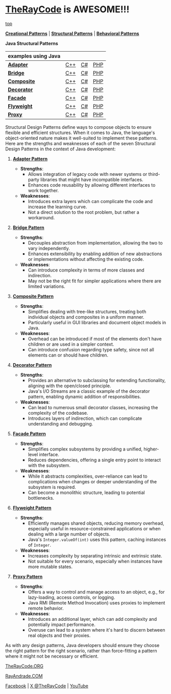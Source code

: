 # [TheRayCode](../../README.md) is AWESOME!!!

[top](../README.md)

**[Creational Patterns](../Creational/README.md)** | **[Structural Patterns](../Structural/README.md)** | **[Behavioral Patterns](../Behavioral/README.md)**

**Java Structural Patterns**

| examples using Java | | | |
|----|---|---|---|
|**[Adapter](./Adapter/README.md)**  | [C++](../../CPP/Structural/Adapter/README.md) | [C#](../../Csharp/Structural/Adapter/README.md) | [PHP](../../PHP/Structural/Adapter/README.md) |
|**[Bridge](./Bridge/README.md)**  | [C++](../../CPP/Structural/Bridge/README.md) | [C#](../../Csharp/Structural/Bridge/README.md) | [PHP](../../PHP/Structural/Bridge/README.md) |
|**[Composite](./Composite/README.md)**  | [C++](../../CPP/Structural/Composite/README.md) | [C#](../../Csharp/Structural/Composite/README.md) | [PHP](../../PHP/Structural/Composite/README.md) |
|**[Decorator](./Decorator/README.md)**  | [C++](../../CPP/Structural/Decorator/README.md) | [C#](../../Csharp/Structural/Decorator/README.md) | [PHP](../../PHP/Structural/Decorator/README.md) |
|**[Facade](./Facade/README.md)**  | [C++](../../CPP/Structural/Facade/README.md) | [C#](../../Csharp/Structural/Facade/README.md) | [PHP](../../PHP/Structural/Facade/README.md) |
|**[Flyweight](./Flyweight/README.md)**  | [C++](../../CPP/Structural/Flyweight/README.md) | [C#](../../Csharp/Structural/Flyweight/README.md) | [PHP](../../PHP/Structural/Flyweight/README.md) |
|**[Proxy](./Proxy/README.md)**  | [C++](../../CPP/Structural/Proxy/README.md) | [C#](../../Csharp/Structural/Proxy/README.md) | [PHP](../../PHP/Structural/Proxy/README.md) |

Structural Design Patterns define ways to compose objects to ensure flexible and efficient structures. When it comes to Java, the language's object-oriented nature makes it well-suited to implement these patterns. Here are the strengths and weaknesses of each of the seven Structural Design Patterns in the context of Java development:

1. **[Adapter Pattern](Adapter/README.md)**
    - **Strengths**: 
        - Allows integration of legacy code with newer systems or third-party libraries that might have incompatible interfaces.
        - Enhances code reusability by allowing different interfaces to work together.
    - **Weaknesses**: 
        - Introduces extra layers which can complicate the code and increase the learning curve.
        - Not a direct solution to the root problem, but rather a workaround.

2. **[Bridge Pattern](Bridge/README.md)**
    - **Strengths**: 
        - Decouples abstraction from implementation, allowing the two to vary independently.
        - Enhances extensibility by enabling addition of new abstractions or implementations without affecting the existing code.
    - **Weaknesses**: 
        - Can introduce complexity in terms of more classes and indirection.
        - May not be the right fit for simpler applications where there are limited variations.

3. **[Composite Pattern](Composite/README.md)**
    - **Strengths**: 
        - Simplifies dealing with tree-like structures, treating both individual objects and composites in a uniform manner.
        - Particularly useful in GUI libraries and document object models in Java.
    - **Weaknesses**: 
        - Overhead can be introduced if most of the elements don't have children or are used in a simpler context.
        - Can introduce confusion regarding type safety, since not all elements can or should have children.

4. **[Decorator Pattern](Decorator/README.md)**
    - **Strengths**: 
        - Provides an alternative to subclassing for extending functionality, aligning with the open/closed principle.
        - Java's I/O Streams are a classic example of the decorator pattern, enabling dynamic addition of responsibilities.
    - **Weaknesses**: 
        - Can lead to numerous small decorator classes, increasing the complexity of the codebase.
        - Introduces layers of indirection, which can complicate understanding and debugging.

5. **[Facade Pattern](Facade/README.md)**
    - **Strengths**: 
        - Simplifies complex subsystems by providing a unified, higher-level interface.
        - Reduces dependencies, offering a single entry point to interact with the subsystem.
    - **Weaknesses**: 
        - While it abstracts complexities, over-reliance can lead to complications when changes or deeper understanding of the subsystem is required.
        - Can become a monolithic structure, leading to potential bottlenecks.

6. **[Flyweight Pattern](Flyweight/README.md)**
    - **Strengths**: 
        - Efficiently manages shared objects, reducing memory overhead, especially useful in resource-constrained applications or when dealing with a large number of objects.
        - Java's `Integer.valueOf(int)` uses this pattern, caching instances of `Integer`.
    - **Weaknesses**: 
        - Increases complexity by separating intrinsic and extrinsic state.
        - Not suitable for every scenario, especially when instances have more mutable states.

7. **[Proxy Pattern](Proxy/README.md)**
    - **Strengths**: 
        - Offers a way to control and manage access to an object, e.g., for lazy-loading, access controls, or logging.
        - Java RMI (Remote Method Invocation) uses proxies to implement remote behavior.
    - **Weaknesses**: 
        - Introduces an additional layer, which can add complexity and potentially impact performance.
        - Overuse can lead to a system where it's hard to discern between real objects and their proxies.

As with any design patterns, Java developers should ensure they choose the right pattern for the right scenario, rather than force-fitting a pattern where it might not be necessary or efficient.

[TheRayCode.ORG](https://www.TheRayCode.org)

[RayAndrade.COM](https://www.RayAndrade.com)

[Facebook](https://www.facebook.com/TheRayCode/) | [X @TheRayCode](https://www.x.com/TheRayCode/) | [YouTube](https://www.youtube.com/TheRayCode/)
